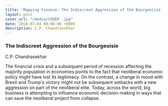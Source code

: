 ```yaml
---
title: 'Mapping Finance: The Indiscreet Aggression of the Bourgeoisie '
layout: post
cover_url: "/media/COVER .jpg"
date: 2018-07-04 00:00:00 +0000
description: C.P. Chandrasekhar
---
```

### **The Indiscreet Aggression of the Bourgeoisie**

C.P. Chandrasekhar

The financial crisis and a subsequent period of recession affecting the majority population in economies points to the fact that neoliberal economic policy might have lost its legitimacy. On the contrast, a change in mood with Brexit and Trump's victory might not be subsequent setbacks with a new aggression on part of the neoliberal elite. Today, across the world, big business is attempting to influence economic decision-making in ways that can save the neoliberal project from collapse.